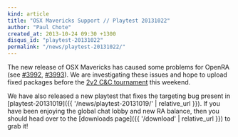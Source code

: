 ```yaml
---
kind: article
title: "OSX Mavericks Support // Playtest 20131022"
author: "Paul Chote"
created_at: 2013-10-24 09:30 +1300
disqus_id: "playtest-20131022"
permalink: "/news/playtest-20131022/"
---
```


The new release of OSX Mavericks has caused some problems for OpenRA (see [#3992](https://github.com/OpenRA/OpenRA/issues/3992), [#3993](https://github.com/OpenRA/OpenRA/issues/3993)).
We are investigating these issues and hope to upload fixed packages before the [2v2 C&C tournament](http://www.sleipnirstuff.com/forum/viewtopic.php?f=82&t=16340) this weekend.

We have also released a new playtest that fixes the targeting bug present
in [playtest-20131019]({{ '/news/playtest-20131019/' | relative_url }}).  If you have been enjoying the
global chat lobby and new RA balance, then you should head over to the
[downloads page]({{ '/download' | relative_url }}) to grab it!